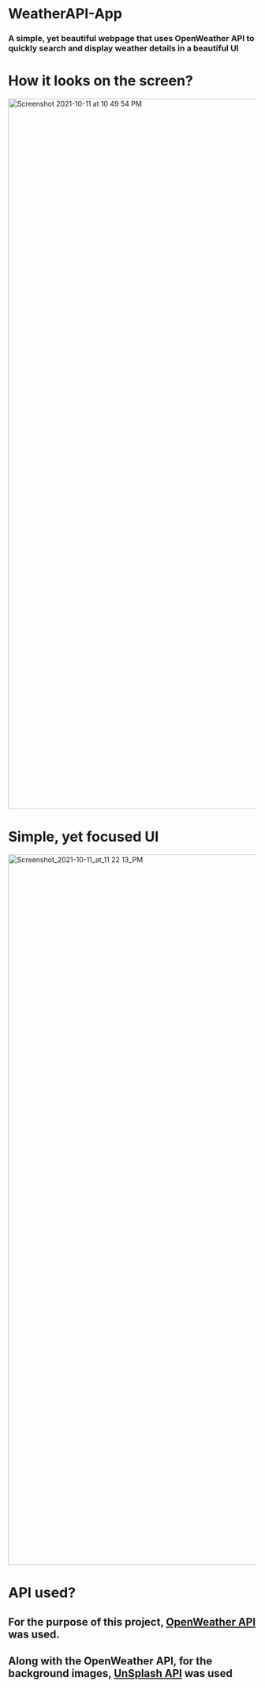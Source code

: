 # WeatherAPI-App
### A simple, yet beautiful webpage that uses OpenWeather API to quickly search and display weather details in a beautiful UI


# How it looks on the screen?


<img width="1440" alt="Screenshot 2021-10-11 at 10 49 54 PM" src="https://user-images.githubusercontent.com/80217130/136832410-202ff7db-6cbd-41e7-a6e7-edb113df0f2a.png">


# Simple, yet focused UI

<img width="1440" alt="Screenshot_2021-10-11_at_11 22 13_PM" src="https://user-images.githubusercontent.com/80217130/136834679-2c108424-2d4a-4aa5-9a6c-1872fc0b37ec.png">


# API used?
 ## For the purpose of this project, [OpenWeather API](https://openweathermap.org/api) was used. 
 ## Along with the OpenWeather API, for the background images, [UnSplash API](https://source.unsplash.com/) was used
 
